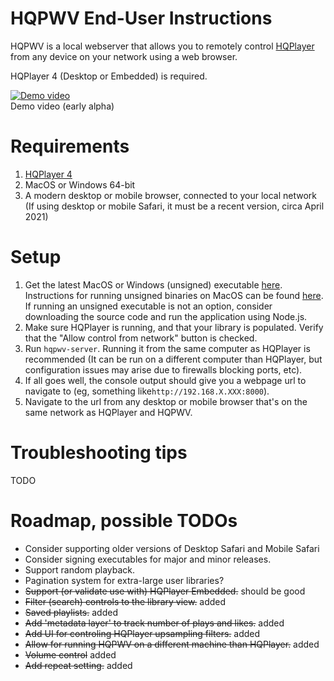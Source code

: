 
# HQPWV End-User Instructions  

HQPWV is a local webserver that allows you to remotely control <a href="https://www.signalyst.com/consumer.html" target="_blank">HQPlayer</a> from any device on your network using a web browser.

HQPlayer 4 (Desktop or Embedded) is required.
  
[![Demo video](https://i.vimeocdn.com/video/1198463153?mw=1200&mh=751)](https://vimeo.com/579213725 "Demo video")  
Demo video (early alpha)

# Requirements    
1. <a href="https://www.signalyst.com/consumer.html" target="_blank">HQPlayer 4</a>
2. MacOS or Windows 64-bit
3. A modern desktop or mobile browser, connected to your local network
   (If using desktop or mobile Safari, it must be a recent version, circa April 2021)
  
# Setup  
1. Get the latest MacOS or Windows (unsigned) executable [here](https://github.com/zeropointnine/hqpwv/releases). Instructions for running unsigned binaries on MacOS can be found [here](https://support.apple.com/guide/mac-help/open-a-mac-app-from-an-unidentified-developer-mh40616/mac). If running an unsigned executable is not an option, consider downloading the source code and run the application using Node.js.
2. Make sure HQPlayer is running, and that your library is populated. Verify that the "Allow control from network" button is checked.
3. Run `hqpwv-server`. Running it from the same computer as HQPlayer is recommended (It can be run on a different computer than HQPlayer, but configuration issues may arise due to firewalls blocking ports, etc).
4. If all goes well, the console output should give you a webpage url to navigate to (eg, something like`http://192.168.X.XXX:8000`).
5. Navigate to the url from any desktop or mobile browser that's on the same network as HQPlayer and HQPWV.
  
# Troubleshooting tips  
TODO
 
# Roadmap, possible TODOs
- Consider supporting older versions of Desktop Safari and Mobile Safari
- Consider signing executables for major and minor releases.
- Support random playback.
- Pagination system for extra-large user libraries?
- ~~Support (or validate use with) HQPlayer Embedded.~~ should be good
- ~~Filter (search) controls to the library view.~~ added
- ~~Saved playlists.~~ added
- ~~Add 'metadata layer' to track number of plays and likes.~~ added
- ~~Add UI for controling HQPlayer upsampling filters.~~ added
- ~~Allow for running HQPWV on a different machine than HQPlayer.~~ added
- ~~Volume control~~ added
- ~~Add repeat setting.~~ added
